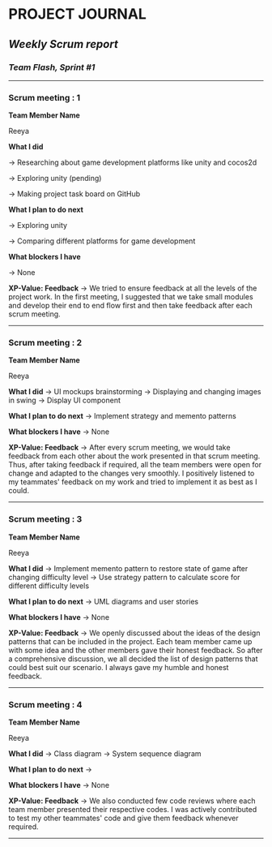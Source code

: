 # **PROJECT JOURNAL**

## *Weekly Scrum report*

### __*Team Flash, Sprint #1*__

___
### Scrum meeting : 1

**Team Member Name**

Reeya

**What I did**

-> Researching about game development platforms like unity and cocos2d

-> Exploring unity (pending)

-> Making project task board on GitHub

**What I plan to do next**

-> Exploring unity

-> Comparing different platforms for game development

**What blockers I have**

-> None

**XP-Value: Feedback**
-> We tried to ensure feedback at all the levels of the project work. In the first meeting, I suggested that we take small modules and develop their end to end flow first and then take feedback after each scrum meeting.
____

### Scrum meeting : 2

**Team Member Name**

Reeya

**What I did**
-> UI mockups brainstorming
-> Displaying and changing images in swing
-> Display UI component

**What I plan to do next**
-> Implement strategy and memento patterns

**What blockers I have**
-> None

**XP-Value: Feedback**
-> After every scrum meeting, we would take feedback from each other about the work presented in that scrum meeting. Thus, after taking feedback if required, all the team members were open for change and adapted to the changes very smoothly. I positively listened to my teammates' feedback on my work and tried to implement it as best as I could.
___

### Scrum meeting : 3

**Team Member Name**

Reeya

**What I did**
-> Implement memento pattern to restore state of game after changing difficulty level
-> Use strategy pattern to calculate score for different difficulty levels

**What I plan to do next**
-> UML diagrams and user stories

**What blockers I have**
-> None

**XP-Value: Feedback**
-> We openly discussed about the ideas of the design patterns that can be included in the project. Each team member came up with some idea and the other members gave their honest feedback. So after a comprehensive discussion, we all decided the list of design patterns that could best suit our scenario. I always gave my humble and honest feedback.

___

### Scrum meeting : 4

**Team Member Name**

Reeya

**What I did**
-> Class diagram
-> System sequence diagram

**What I plan to do next**
->

**What blockers I have**
-> None

**XP-Value: Feedback**
-> We also conducted few code reviews where each team member presented their respective codes. I was actively contributed to test my other teammates' code and give them feedback whenever required.
___